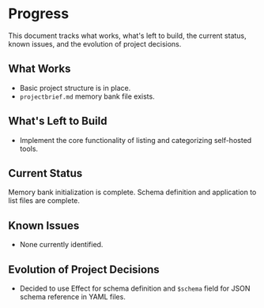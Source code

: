 # Progress

This document tracks what works, what's left to build, the current status, known issues, and the evolution of project decisions.

## What Works
- Basic project structure is in place.
- `projectbrief.md` memory bank file exists.

## What's Left to Build
- Implement the core functionality of listing and categorizing self-hosted tools.

## Current Status
Memory bank initialization is complete. Schema definition and application to list files are complete.

## Known Issues
- None currently identified.

## Evolution of Project Decisions
- Decided to use Effect for schema definition and `$schema` field for JSON schema reference in YAML files.
